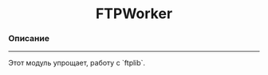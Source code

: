 <h1 style="text-align: center;">FTPWorker</h1>
<h3 style="text-align: left;">Описание</h3>
<hr>
Этот модуль упрощает, работу с `ftplib`.
